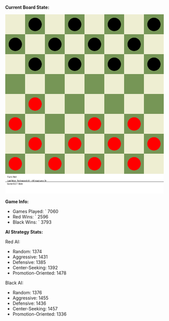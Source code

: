 
**Current Board State:**  
<!-- START_GIF -->
![Checkers Game](./checkers_game.gif)
<!-- END_GIF -->

**Game Info:**  
- Games Played: `<!-- GAMES_PLAYED --> 7060
- Red Wins: `<!-- RED_WINS --> 2596
- Black Wins: `<!-- BLACK_WINS --> 3793

<!-- AI_STATS -->
**AI Strategy Stats:**

Red AI:
- Random: 1374
- Aggressive: 1431
- Defensive: 1385
- Center-Seeking: 1392
- Promotion-Oriented: 1478

Black AI:
- Random: 1376
- Aggressive: 1455
- Defensive: 1436
- Center-Seeking: 1457
- Promotion-Oriented: 1336
